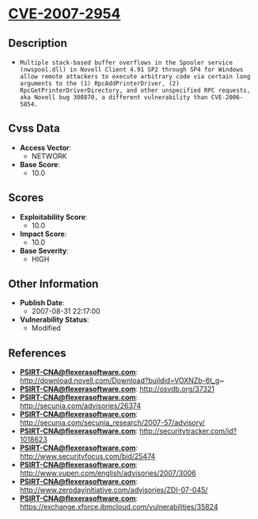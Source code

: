 
# [CVE-2007-2954](http://download.novell.com/Download?buildid=VOXNZb-6t_g~)

## Description

- `Multiple stack-based buffer overflows in the Spooler service (nwspool.dll) in Novell Client 4.91 SP2 through SP4 for Windows allow remote attackers to execute arbitrary code via certain long arguments to the (1) RpcAddPrinterDriver, (2) RpcGetPrinterDriverDirectory, and other unspecified RPC requests, aka Novell bug 300870, a different vulnerability than CVE-2006-5854.`

## Cvss Data

- **Access Vector**:
  - NETWORK
- **Base Score**:
  - 10.0

## Scores

- **Exploitability Score**:
  - 10.0
- **Impact Score**:
  - 10.0
- **Base Severity**:
  - HIGH

## Other Information

- **Publish Date**:
  - 2007-08-31 22:17:00
- **Vulnerability Status**:
  - Modified

## References

- **PSIRT-CNA@flexerasoftware.com**: http://download.novell.com/Download?buildid=VOXNZb-6t_g~
- **PSIRT-CNA@flexerasoftware.com**: http://osvdb.org/37321
- **PSIRT-CNA@flexerasoftware.com**: http://secunia.com/advisories/26374
- **PSIRT-CNA@flexerasoftware.com**: http://secunia.com/secunia_research/2007-57/advisory/
- **PSIRT-CNA@flexerasoftware.com**: http://securitytracker.com/id?1018623
- **PSIRT-CNA@flexerasoftware.com**: http://www.securityfocus.com/bid/25474
- **PSIRT-CNA@flexerasoftware.com**: http://www.vupen.com/english/advisories/2007/3006
- **PSIRT-CNA@flexerasoftware.com**: http://www.zerodayinitiative.com/advisories/ZDI-07-045/
- **PSIRT-CNA@flexerasoftware.com**: https://exchange.xforce.ibmcloud.com/vulnerabilities/35824
